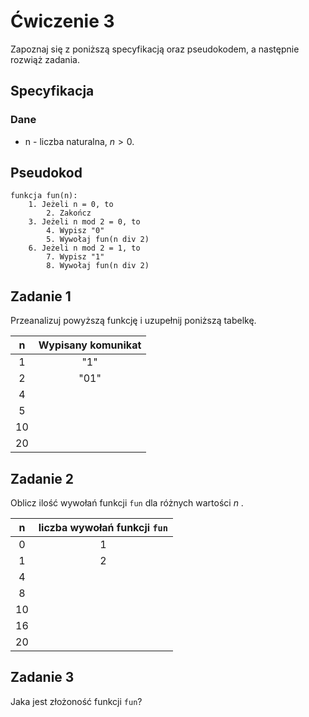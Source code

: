 # Ćwiczenie 3

Zapoznaj się z poniższą specyfikacją oraz pseudokodem, a następnie rozwiąż zadania.

## Specyfikacja

### Dane

* n - liczba naturalna, $n>0$. 

## Pseudokod

```
funkcja fun(n):
    1. Jeżeli n = 0, to
        2. Zakończ
    3. Jeżeli n mod 2 = 0, to
        4. Wypisz "0"
        5. Wywołaj fun(n div 2)
    6. Jeżeli n mod 2 = 1, to
        7. Wypisz "1"
        8. Wywołaj fun(n div 2)
```

## Zadanie 1

Przeanalizuj powyższą funkcję i uzupełnij poniższą tabelkę.

|  n  | Wypisany komunikat |
| :-: | :----------------: |
|  1  |         "1"        |
|  2  |        "01"        |
|  4  |                    |
|  5  |                    |
|  10 |                    |
|  20 |                    |

## Zadanie 2

Oblicz ilość wywołań funkcji `fun` dla różnych wartości $n$ .

|  n  | liczba wywołań funkcji `fun` |
| :-: | :--------------------------: |
|  0  |               1              |
|  1  |               2              |
|  4  |                              |
|  8  |                              |
|  10 |                              |
|  16 |                              |
|  20 |                              |

## Zadanie 3

Jaka jest złożoność funkcji `fun`?
